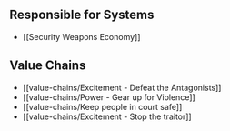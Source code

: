 ## Responsible for Systems
- [[Security Weapons Economy]]
## Value Chains
- [[value-chains/Excitement - Defeat the Antagonists]]
- [[value-chains/Power - Gear up for Violence]]
- [[value-chains/Keep people in court safe]]
- [[value-chains/Excitement - Stop the traitor]]